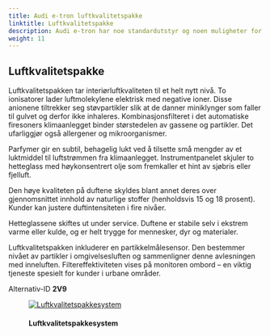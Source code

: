 ```yaml
---
title: Audi e-tron luftkvalitetspakke
linktitle: Luftkvalitetspakke
description: Audi e-tron har noe standardutstyr og noen muligheter for å gjøre luften bedre inne i bilen.
weight: 11
---
```

<!-- markdownlint-disable MD033 -->

## Luftkvalitetspakke

Luftkvalitetspakken tar interiørluftkvaliteten til et helt nytt nivå. To ionisatorer lader luftmolekylene elektrisk med negative ioner. Disse anionene tiltrekker seg støvpartikler slik at de danner miniklynger som faller til gulvet og derfor ikke inhaleres.
Kombinasjonsfilteret i det automatiske firesoners klimaanlegget binder størstedelen av gassene og partikler. Det ufarliggjør også allergener og mikroorganismer.

Parfymer gir en subtil, behagelig lukt ved å tilsette små mengder av et luktmiddel til luftstrømmen fra klimaanlegget. Instrumentpanelet skjuler to hetteglass med høykonsentrert olje som fremkaller et hint av sjøbris eller fjelluft.

Den høye kvaliteten på duftene skyldes blant annet deres over gjennomsnittet innhold av naturlige stoffer (henholdsvis 15 og 18 prosent). Kunder kan justere duftintensiteten i fire nivåer.

Hetteglassene skiftes ut under service.
Duftene er stabile selv i ekstrem varme eller kulde, og er helt trygge for mennesker, dyr og materialer.

Luftkvalitetspakken inkluderer en partikkelmålesensor. Den bestemmer nivået av partikler i omgivelsesluften og sammenligner denne avlesningen med inneluften. Filtereffektiviteten vises på monitoren ombord – en viktig tjeneste spesielt for kunder i urbane områder.

Alternativ-ID **2V9**

<figure>
    <a href="https://media.electrichasgoneaudi.net/multimedia/models/e-tron/technology/airquality/airqualitypackage.jpg">
        <img src="https://media.electrichasgoneaudi.net/multimedia/models/e-tron/technology/airquality/airqualitypackages.jpg"
        class="img-fluid" alt="Luftkvalitetspakkesystem" title="Luftkvalitetspakkesystem">
    </a>
    <figcaption><h4>Luftkvalitetspakkesystem</h4></figcaption>
</figure>

